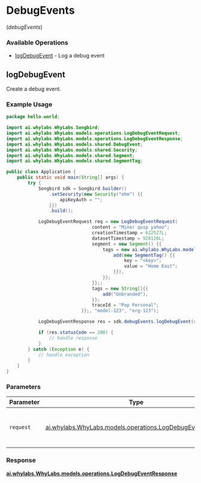 # DebugEvents
(*debugEvents*)

### Available Operations

* [logDebugEvent](#logdebugevent) - Log a debug event

## logDebugEvent

Create a debug event.
        

### Example Usage

```java
package hello.world;

import ai.whylabs.WhyLabs.Songbird;
import ai.whylabs.WhyLabs.models.operations.LogDebugEventRequest;
import ai.whylabs.WhyLabs.models.operations.LogDebugEventResponse;
import ai.whylabs.WhyLabs.models.shared.DebugEvent;
import ai.whylabs.WhyLabs.models.shared.Security;
import ai.whylabs.WhyLabs.models.shared.Segment;
import ai.whylabs.WhyLabs.models.shared.SegmentTag;

public class Application {
    public static void main(String[] args) {
        try {
            Songbird sdk = Songbird.builder()
                .setSecurity(new Security("ohm") {{
                    apiKeyAuth = "";
                }})
                .build();

            LogDebugEventRequest req = new LogDebugEventRequest(                new DebugEvent() {{
                                content = "Minor quip yahoo";
                                creationTimestamp = 622527L;
                                datasetTimestamp = 928126L;
                                segment = new Segment() {{
                                    tags = new ai.whylabs.WhyLabs.models.shared.SegmentTag[]{{
                                        add(new SegmentTag() {{
                                            key = "<key>";
                                            value = "Home East";
                                        }}),
                                    }};
                                }};;
                                tags = new String[]{{
                                    add("Unbranded"),
                                }};
                                traceId = "Pop Personal";
                            }};, "model-123", "org-123");            

            LogDebugEventResponse res = sdk.debugEvents.logDebugEvent(req);

            if (res.statusCode == 200) {
                // handle response
            }
        } catch (Exception e) {
            // handle exception
        }
    }
}
```

### Parameters

| Parameter                                                                                                    | Type                                                                                                         | Required                                                                                                     | Description                                                                                                  |
| ------------------------------------------------------------------------------------------------------------ | ------------------------------------------------------------------------------------------------------------ | ------------------------------------------------------------------------------------------------------------ | ------------------------------------------------------------------------------------------------------------ |
| `request`                                                                                                    | [ai.whylabs.WhyLabs.models.operations.LogDebugEventRequest](../../models/operations/LogDebugEventRequest.md) | :heavy_check_mark:                                                                                           | The request object to use for the request.                                                                   |


### Response

**[ai.whylabs.WhyLabs.models.operations.LogDebugEventResponse](../../models/operations/LogDebugEventResponse.md)**

